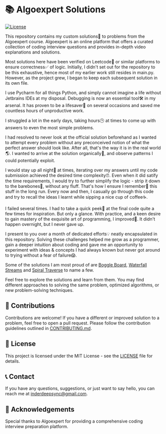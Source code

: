 # 📚 Algoexpert Solutions

[![License](https://img.shields.io/badge/license-MIT-blue.svg)](https://opensource.org/licenses/MIT)

This repository contains my custom solutions📝 to problems from the Algoexpert course. Algoexpert is an online platform that offers a curated collection of coding interview questions and provides in-depth video explanations and solutions.

Most solutions here have been verified on Leetcode🚀 or similar platforms to ensure correctness✅ of logic. Initially, I didn't set out for the repository to be this exhaustive,
hence most of my earlier work still resides in main.py. However, as the project grew, I began to keep each subsequent solution in its own file. 

I use Pycharm for all things Python, and simply cannot imagine a life without Jetbrains IDEs at my disposal. Debugging is now an essential tool🛠️ in my arsenal. 
It has proven to be a lifesaver🛟 on several occasions and saved me countless hours of unproductive work.

I struggled a lot in the early days, taking hours🕒 at times to come up with answers to even the most simple problems. 

I had resolved to never look at the official solution beforehand as I wanted to attempt every problem without any preconceived notion of what the perfect answer should look like. 
After all, that's the way it is in the real world🌎. I wanted to arrive at the solution organically🌱, and observe patterns I could potentially exploit. 

I would stay up all night🌃 at times, iterating over my answers until my code submission achieved the desired time complexity⏰. 
Even when it did satify the time requirements, I would try to further simplify the logic - strip it down to the barebones🦴, without any fluff.
That's how I ensure I remember🧠 this stuff in the long run. Every now and then, I casually go through this code and try to recall the ideas I learnt while sipping a nice cup of coffee☕. 

I failed several times. I had to take a quick peek🫣 at the final code quite a few times for inspiration. But only a glance.
With practice, and a keen desire to gain mastery of the exquisite art of programming, I improved🎯. It didn't happen overnight, but I never gave up. 

I present to you over a month of dedicated efforts💡 neatly encapsulated in this repository. Solving these challenges helped me grow as a programmer, 
gain a deeper intuition about coding and gave me an opportunity to experiment with ideas & concepts I had always known but never got around to trying without a fear of failure😱. 

Some of the solutions I am most proud of are [Boggle Board](boggle_board.py), [Waterfall Streams](waterfall_streams.py) and [Spiral Traverse](spiral_traverse.py) to name a few.

Feel free to explore the solutions and learn from them. You may find different approaches to solving the same problem, optimized algorithms, or new problem-solving techniques.

## 🌟 Contributions

Contributions are welcome! If you have a different or improved solution to a problem, feel free to open a pull request. Please follow the contribution guidelines outlined in [CONTRIBUTING.md](CONTRIBUTING.md).

## 📄 License

This project is licensed under the MIT License - see the [LICENSE](LICENSE) file for details.

## 📞 Contact

If you have any questions, suggestions, or just want to say hello, you can reach me at [inderdeepsync@gmail.com](mailto:inderdeepsync@gmail.com).

## 🌟 Acknowledgements

Special thanks to Algoexpert for providing a comprehensive coding interview preparation platform.

